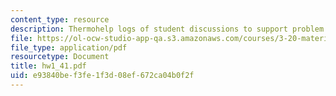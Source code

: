 ```yaml
---
content_type: resource
description: Thermohelp logs of student discussions to support problem sets.
file: https://ol-ocw-studio-app-qa.s3.amazonaws.com/courses/3-20-materials-at-equilibrium-sma-5111-fall-2003/e93840bef3fe1f3d08ef672ca04b0f2f_hw1_41.pdf
file_type: application/pdf
resourcetype: Document
title: hw1_41.pdf
uid: e93840be-f3fe-1f3d-08ef-672ca04b0f2f
---
```

